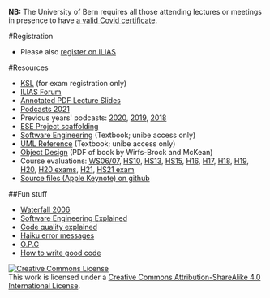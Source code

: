 **NB:** The University of Bern requires all those attending lectures or meetings in presence to have [a valid Covid certificate](https://www.unibe.ch/coronavirus/index_eng.html).

#Registration

-  Please also [register on ILIAS](https://ilias.unibe.ch/goto_ilias3_unibe_crs_2183162.html)

#Resources

-  [KSL](https://www.ksl.unibe.ch/KSL/kurzansicht?3&stammNr=2420&semester=HS2021&lfdNr=0) (for exam registration only)
-  [ILIAS Forum](https://ilias.unibe.ch/goto_ilias3_unibe_frm_2183220.html)
-  [Annotated PDF Lecture Slides](%assets_url%/download/lectures/ese/)
-  [Podcasts 2021](https://tube.switch.ch/channels/FwaCAPHvhD)
-  Previous years' podcasts: [2020](https://tube.switch.ch/channels/2131cd8c), [2019](https://tube.switch.ch/cast/channels/8041719d-02e5-4930-a283-a3a7698fe448), [2018](https://tube.switch.ch/cast/channels/979d7914-a54a-48c6-8631-1432a0669fa5)
-  [ESE Project scaffolding](https://github.com/scg-unibe-ch/ese2021-project-scaffolding)
-  [Software Engineering](http://scgresources.unibe.ch/Literature/Books/Somm11a-Sommerville-Software-Engineering-9th-edn-2011.pdf) (Textbook; unibe access only)
-  [UML Reference](http://scgresources.unibe.ch/~scg/Literature/Books/Rumb99aUMLreference.pdf) (Textbook; unibe access only)
-  [Object Design](https://www.informit.com/promotions/object-design-142314) (PDF of book by Wirfs-Brock and McKean)
-  Course evaluations: [WS06/07](%assets_url%/download/evaluations/WS06_07-06_07_W7070_Einfuehrung_in_Software_Engineering.pdf), [HS10](%assets_url%/download/evaluations/HS10_11-10_W6079_Einfuehrung_in_Software_Engineering.pdf), [HS13](%assets_url%/download/evaluations/HS13-13H_2420_ESE.pdf), [HS15](%assets_url%/download/evaluations/HS15-Einfuehrung_in_Software_Engineering.pdf), [H16](%assets_url%/download/evaluations/HS16-Introduction_to_Software_Engineering.pdf), [H17](%assets_url%/download/evaluations/HS17-Einfuehrung_in_Software_Engineering.pdf), [H18](%assets_url%/download/evaluations/HS18-Einfuehrung_in_Software_Engineering.pdf), [H19](%assets_url%/download/evaluations/HS19-Einfuehrung_in_Software_Engineering.pdf),  [H20](%assets_url%/download/evaluations/HS20-Einfuehrung_in_Software_Engineering.pdf), [H20 exams](%assets_url%/download/evaluations/HS20-Einfuehrung_in_Software_Engineering_(LK2420).pdf), [H21](%assets_url%/download/evaluations/HS21-Einführung_in_Software_Engineering_(2420).pdf), [HS21 exam](http://scg.unibe.ch/download/evaluations/HS21-Einführung_in_die_Informatik_(LK2410).pdf)
-  [Source files (Apple Keynote) on github](https://github.com/onierstrasz/course-intro-se)

##Fun stuff

-  [Waterfall 2006](http://www.waterfall2006.com/)
-  [Software Engineering Explained](http://juixe.com/techknow/wp-content/uploads/2010/05/software_engineering_explained.gif)
-  [Code quality explained](http://blog.nerdhome.org/wp-content/uploads/2008/02/wtfm.jpg)
-  [Haiku error messages](http://strangeplaces.net/weirdthings/haiku.html)
- [O.P.C](http://abstrusegoose.com/432)
-  [How to write good code](http://xkcd.com/844/)

<a rel="license" href="http://creativecommons.org/licenses/by-sa/4.0/"><img alt="Creative Commons License" style="border-width:0" src="https://licensebuttons.net/l/by-sa/3.0/88x31.png" /></a><br />This work is licensed under a <a rel="license" href="http://creativecommons.org/licenses/by-sa/4.0/">Creative Commons Attribution-ShareAlike 4.0 International License</a>.

